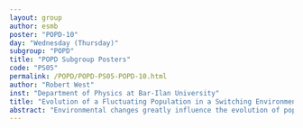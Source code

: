 ```yaml
---
layout: group
author: esmb
poster: "POPD-10"
day: "Wednesday (Thursday)"
subgroup: "POPD"
title: "POPD Subgroup Posters"
code: "PS05"
permalink: /POPD/POPD-PS05-POPD-10.html
author: "Robert West"
inst: "Department of Physics at Bar-Ilan University"
title: "Evolution of a Fluctuating Population in a Switching Environment: Random versus Periodic"
abstract: "Environmental changes greatly influence the evolution of populations. In this talk, we discuss the dynamics of a population of two strains, one growing slightly faster than the other, competing for resources in a time-varying binary environment modeled by a carrying capacity that switches either randomly or periodically between states of resources abundance and scarcity [1,2]. The population dynamics is characterized by demographic noise (birth and death events) coupled to the fluctuating population size [2,3]. By combining analytical and simulation methods, we elucidate the similarities and differences of evolving subject to  stochastic and periodic switching. The population size distribution is generally found to be broader under intermediate and fast random switching than under periodic variations. This results in markedly different asymptotic behaviors of the fixation probability under random and periodic switching environments [1]. We also determine the conditions under which the fixation probability of the slow strain is maximal [1].[1] A. Taitelbaum, R. West, M. Assaf, and M. Mobilia, Physical Review Letters 125, 048105:1-6 (2020).[2] K. Wienand, E. Frey, and M. Mobilia, Physical Review Letters 119, 158301:1-6 (2017) and J. Royal Society Interface 15, 20180343:1-12 (2018).[3] R. West and M. Mobilia, Journal of Theoretical Biology 491, 110135:1-14 (2020)."
---
```

